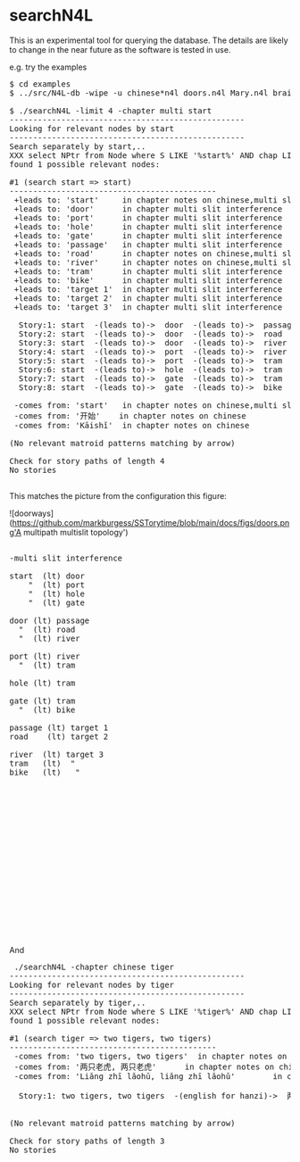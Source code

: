 
# searchN4L

This is an experimental tool for querying the database. The details
are likely to change in the near future as the software is tested in use.

e.g. try the examples
<pre>
$ cd examples
$ ../src/N4L-db -wipe -u chinese*n4l doors.n4l Mary.n4l brains.n4l

$ ./searchN4L -limit 4 -chapter multi start 
--------------------------------------------------
Looking for relevant nodes by start
--------------------------------------------------
Search separately by start,..
XXX select NPtr from Node where S LIKE '%start%' AND chap LIKE '%multi%'
found 1 possible relevant nodes:

#1 (search start => start)
--------------------------------------------
 +leads to: 'start'     in chapter notes on chinese,multi slit interference
 +leads to: 'door'      in chapter multi slit interference
 +leads to: 'port'      in chapter multi slit interference
 +leads to: 'hole'      in chapter multi slit interference
 +leads to: 'gate'      in chapter multi slit interference
 +leads to: 'passage'   in chapter multi slit interference
 +leads to: 'road'      in chapter notes on chinese,multi slit interference
 +leads to: 'river'     in chapter notes on chinese,multi slit interference
 +leads to: 'tram'      in chapter multi slit interference
 +leads to: 'bike'      in chapter multi slit interference
 +leads to: 'target 1'  in chapter multi slit interference
 +leads to: 'target 2'  in chapter multi slit interference
 +leads to: 'target 3'  in chapter multi slit interference

  Story:1: start  -(leads to)->  door  -(leads to)->  passage  -(leads to)-> target 1...
  Story:2: start  -(leads to)->  door  -(leads to)->  road  -(leads to)->   target 2...
  Story:3: start  -(leads to)->  door  -(leads to)->  river  -(leads to)->  target 3...
  Story:4: start  -(leads to)->  port  -(leads to)->  river  -(leads to)->  target 3...
  Story:5: start  -(leads to)->  port  -(leads to)->  tram  -(leads to)->  target 3...
  Story:6: start  -(leads to)->  hole  -(leads to)->  tram  -(leads to)->  target 3...
  Story:7: start  -(leads to)->  gate  -(leads to)->  tram  -(leads to)->  target 3...
  Story:8: start  -(leads to)->  gate  -(leads to)->  bike  -(leads to)->  target 3...

 -comes from: 'start'   in chapter notes on chinese,multi slit interference
 -comes from: '开始'    in chapter notes on chinese
 -comes from: 'Kāishǐ'  in chapter notes on chinese

(No relevant matroid patterns matching by arrow)

Check for story paths of length 4
No stories

</pre>
This matches the picture from the configuration this figure:

![doorways](https://github.com/markburgess/SSTorytime/blob/main/docs/figs/doors.png'A multipath multislit topology')

<pre>

-multi slit interference

start  (lt) door
    "  (lt) port
    "  (lt) hole
    "  (lt) gate

door (lt) passage
  "  (lt) road
  "  (lt) river

port (lt) river
  "  (lt) tram

hole (lt) tram

gate (lt) tram
  "  (lt) bike

passage (lt) target 1
road    (lt) target 2

river  (lt) target 3
tram   (lt)  "
bike   (lt)   "


















</pre>

And

<pre>
 ./searchN4L -chapter chinese tiger
--------------------------------------------------
Looking for relevant nodes by tiger
--------------------------------------------------
Search separately by tiger,..
XXX select NPtr from Node where S LIKE '%tiger%' AND chap LIKE '%chinese%'
found 1 possible relevant nodes:

#1 (search tiger => two tigers, two tigers)
--------------------------------------------
 -comes from: 'two tigers, two tigers'  in chapter notes on chinese
 -comes from: '两只老虎, 两只老虎'      in chapter notes on chinese
 -comes from: 'Liǎng zhī lǎohǔ, liǎng zhī lǎohǔ'        in chapter notes on chinese

  Story:1: two tigers, two tigers  -(english for hanzi)->  两只老虎, 两只老虎  -(hanzi for pinyin)->  Liǎng zhī lǎohǔ, liǎng zhī lǎohǔ...


(No relevant matroid patterns matching by arrow)

Check for story paths of length 3
No stories
</pre>